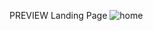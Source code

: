 PREVIEW Landing Page
![home](https://user-images.githubusercontent.com/92833376/174291900-cff5a79d-653d-4e15-b93c-da07eb687274.png)
